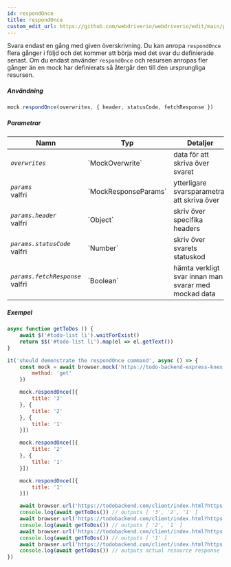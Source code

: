 ```yaml
---
id: respondOnce
title: respondOnce
custom_edit_url: https://github.com/webdriverio/webdriverio/edit/main/packages/webdriverio/src/commands/mock/respondOnce.ts
---
```


Svara endast en gång med given överskrivning. Du kan anropa `respondOnce` flera 
gånger i följd och det kommer att börja med det svar du definierade senast. Om du 
endast använder `respondOnce` och resursen anropas fler gånger än en mock har 
definierats så återgår den till den ursprungliga resursen.

##### Användning

```js
mock.respondOnce(overwrites, { header, statusCode, fetchResponse })
```

##### Parametrar

<table>
  <thead>
    <tr>
      <th>Namn</th><th>Typ</th><th>Detaljer</th>
    </tr>
  </thead>
  <tbody>
    <tr>
      <td><code><var>overwrites</var></code></td>
      <td>`MockOverwrite`</td>
      <td>data för att skriva över svaret</td>
    </tr>
    <tr>
      <td><code><var>params</var></code><br /><span className="label labelWarning">valfri</span></td>
      <td>`MockResponseParams`</td>
      <td>ytterligare svarsparametrar att skriva över</td>
    </tr>
    <tr>
      <td><code><var>params.header</var></code><br /><span className="label labelWarning">valfri</span></td>
      <td>`Object`</td>
      <td>skriv över specifika headers</td>
    </tr>
    <tr>
      <td><code><var>params.statusCode</var></code><br /><span className="label labelWarning">valfri</span></td>
      <td>`Number`</td>
      <td>skriv över svarets statuskod</td>
    </tr>
    <tr>
      <td><code><var>params.fetchResponse</var></code><br /><span className="label labelWarning">valfri</span></td>
      <td>`Boolean`</td>
      <td>hämta verkligt svar innan man svarar med mockad data</td>
    </tr>
  </tbody>
</table>

##### Exempel

```js title="respondOnce.js"
async function getToDos () {
    await $('#todo-list li').waitForExist()
    return $$('#todo-list li').map(el => el.getText())
}

it('should demonstrate the respondOnce command', async () => {
    const mock = await browser.mock('https://todo-backend-express-knex.herokuapp.com/', {
        method: 'get'
    })

    mock.respondOnce([{
        title: '3'
    }, {
        title: '2'
    }, {
        title: '1'
    }])

    mock.respondOnce([{
        title: '2'
    }, {
        title: '1'
    }])

    mock.respondOnce([{
        title: '1'
    }])

    await browser.url('https://todobackend.com/client/index.html?https://todo-backend-express-knex.herokuapp.com/')
    console.log(await getToDos()) // outputs [ '3', '2', '1' ]
    await browser.url('https://todobackend.com/client/index.html?https://todo-backend-express-knex.herokuapp.com/')
    console.log(await getToDos()) // outputs [ '2', '1' ]
    await browser.url('https://todobackend.com/client/index.html?https://todo-backend-express-knex.herokuapp.com/')
    console.log(await getToDos()) // outputs [ '1' ]
    await browser.url('https://todobackend.com/client/index.html?https://todo-backend-express-knex.herokuapp.com/')
    console.log(await getToDos()) // outputs actual resource response
})
```